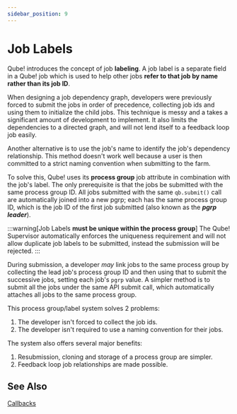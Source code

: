```yaml
---
sidebar_position: 9
---
```


# Job Labels

  
Qube! introduces the concept of job **labeling**. A job label is a separate
field in a Qube! job which is used to help other jobs **refer to that job by
name rather than its job ID**.

When designing a job dependency graph, developers were previously forced to
submit the jobs in order of precedence, collecting job ids and using them to
initialize the child jobs. This technique is messy and a takes a significant
amount of development to implement. It also limits the dependencies to a
directed graph, and will not lend itself to a feedback loop job easily.

Another alternative is to use the job's name to identify the job's dependency
relationship. This method doesn't work well because a user is then committed
to a strict naming convention when submitting to the farm.

To solve this, Qube! uses its **process group**  job attribute in combination
with the job's label. The only prerequisite is that the jobs be submitted with
the same process group ID.  All jobs submitted with the same `qb.submit()`
call are automatically joined into a new pgrp; each has the same process group
ID, which is the job ID of the first job submitted (also known as the **_pgrp
leader_**).

:::warning[Job Labels **must be unique within the process group**]
The Qube! Supervisor automatically enforces the uniqueness requirement and will
not allow duplicate job labels to be submitted, instead the submission will be
rejected.
:::

During submission, a developer _may_ link jobs to the same process group by
collecting the lead job's process group ID and then using that to submit the
successive jobs, setting each job's `pgrp` value.  A simpler method is to
submit all the jobs under the same API submit call, which automatically
attaches all jobs to the same process group.

This process group/label system solves 2 problems:

1. The developer isn't forced to collect the job ids.
2. The developer isn't required to use a naming convention for their jobs.

The system also offers several major benefits:

1. Resubmission, cloning and storage of a process group are simpler.
2. Feedback loop job relationships are made possible.

## See Also

[Callbacks](/callbacks)

